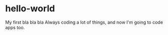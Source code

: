 # hello-world
My first bla bla bla
Always coding a lot of things, and now I'm going to code apps too.
